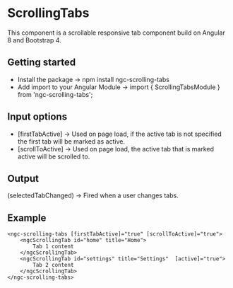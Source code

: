 # ScrollingTabs
This component is a scrollable responsive tab component build on Angular 8 and Bootstrap 4.

## Getting started
- Install the package -> npm install ngc-scrolling-tabs
- Add import to your Angular Module -> import { ScrollingTabsModule } from 'ngc-scrolling-tabs';

## Input options
- [firstTabActive] -> Used on page load, if the active tab is not specified the first tab will be marked as active.
- [scrollToActive] -> Used on page load, the active tab that is marked active will be scrolled to.

## Output
(selectedTabChanged) -> Fired when a user changes tabs.

## Example
```shell
<ngc-scrolling-tabs [firstTabActive]="true" [scrollToActive]="true">
    <ngcScrollingTab id="home" title="Home">
        Tab 1 content
    </ngcScrollingTab>
    <ngcScrollingTab id="settings" title="Settings"  [active]="true">
        Tab 2 content
    </ngcScrollingTab>
</ngc-scrolling-tabs>
```

